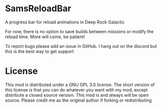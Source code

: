 # SamsReloadBar
A progress bar for reload animations in Deep Rock Galactic

For now, there is no option to save builds between missions or modify the reload time. More will come, be patient!

To report bugs please add an issue in GitHub. I hang out on the discord but this is the best way to get support

# License
This mod is distributed under a GNU GPL 3.0 license. The short version of this license is that you can do whatever you want with my mod, except distribute a closed source version. This mod is and always will be open source. Please credit me as the original author if forking or redistributing
